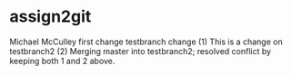 # assign2git
Michael McCulley
first change
testbranch change (1)
This is a change on testbranch2 (2)
Merging master into testbranch2; resolved conflict by keeping both 1 and 2 above.